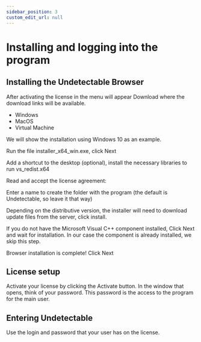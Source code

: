 ```yaml
---
sidebar_position: 3
custom_edit_url: null
---
```


# Installing and logging into the program

## Installing the Undetectable Browser

After activating the license in the menu will appear Download where the download links will be available.

- Windows
- MacOS
- Virtual Machine

<!-- ![Docusaurus logo](/img/docusaurus.png) -->

We will show the installation using Windows 10 as an example.

Run the file installer_x64_win.exe, click Next

<!-- ![Docusaurus logo](/img/docusaurus.png) -->

Add a shortcut to the desktop (optional), install the necessary libraries to run vs_redist.x64

<!-- ![Docusaurus logo](/img/docusaurus.png) -->

Read and accept the license agreement:

<!-- ![Docusaurus logo](/img/docusaurus.png) -->

Enter a name to create the folder with the program (the default is Undetectable, so leave it that way)

<!-- ![Docusaurus logo](/img/docusaurus.png) -->

Depending on the distributive version, the installer will need to download update files from the server, click install.

<!-- ![Docusaurus logo](/img/docusaurus.png) -->

If you do not have the Microsoft Visual C++ component installed, Click Next and wait for installation. In our case the component is already installed, we skip this step.
<!-- ![Docusaurus logo](/img/docusaurus.png) -->
Browser installation is complete! Click Next
<!-- ![Docusaurus logo](/img/docusaurus.png) -->

## License setup

Activate your license by clicking the Activate button. In the window that opens, think of your password. This password is the access to the program for the main user.

<!-- ![Docusaurus logo](/img/docusaurus.png) -->

## Entering Undetectable

Use the login and password that your user has on the license.

<!-- ![Docusaurus logo](/img/docusaurus.png) -->